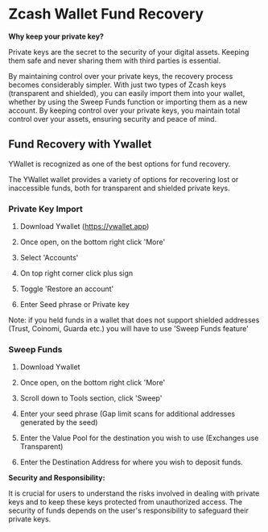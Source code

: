 # Zcash Wallet Fund Recovery

**Why keep your private key?** 

Private keys are the secret to the security of your digital assets. Keeping them safe and never sharing them with third parties is essential.

By maintaining control over your private keys, the recovery process becomes considerably simpler. With just two types of Zcash keys (transparent and shielded), you can easily import them into your wallet, whether by using the Sweep Funds function or importing them as a new account. By keeping control over your private keys, you maintain total control over your assets, ensuring security and peace of mind.


## Fund Recovery with Ywallet

YWallet is recognized as one of the best options for fund recovery.

The YWallet wallet provides a variety of options for recovering lost or inaccessible funds, both for transparent and shielded private keys.


### Private Key Import 

1. Download Ywallet (https://ywallet.app)

2. Once open, on the bottom right click 'More'

3. Select 'Accounts'

4. On top right corner click plus sign 

5. Toggle 'Restore an account' 

6. Enter Seed phrase or Private key

Note: if you held funds in a wallet that does not support shielded addresses (Trust, Coinomi, Guarda etc.) you will have to use 'Sweep Funds feature' 

### Sweep Funds

1. Download Ywallet

2. Once open, on the bottom right click 'More'

3. Scroll down to Tools section, click 'Sweep'

4. Enter your seed phrase (Gap limit scans for additional addresses generated by the seed)

5. Enter the Value Pool for the destination you wish to use (Exchanges use Transparent)

6. Enter the Destination Address for where you wish to deposit funds. 


**Security and Responsibility:**

It is crucial for users to understand the risks involved in dealing with private keys and to keep these keys protected from unauthorized access. The security of funds depends on the user's responsibility to safeguard their private keys.


